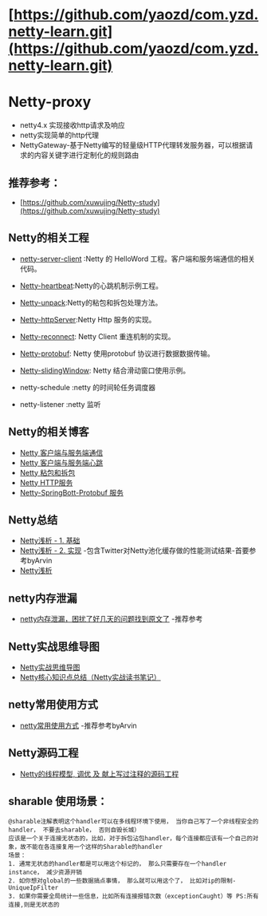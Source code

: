 # [https://github.com/yaozd/com.yzd.netty-learn.git](https://github.com/yaozd/com.yzd.netty-learn.git)

# Netty-proxy
- netty4.x 实现接收http请求及响应
- netty实现简单的http代理
- NettyGateway-基于Netty编写的轻量级HTTP代理转发服务器，可以根据请求的内容关键字进行定制化的规则路由

## 推荐参考：
- [https://github.com/xuwujing/Netty-study](https://github.com/xuwujing/Netty-study)

## Netty的相关工程

- [netty-server-client](https://github.com/xuwujing/Netty/tree/master/Netty-hello) :Netty 的 HelloWord 工程。客户端和服务端通信的相关代码。

- [Netty-heartbeat](https://github.com/xuwujing/Netty/tree/master/Netty-heartbeat):Netty的心跳机制示例工程。

- [Netty-unpack](https://github.com/xuwujing/Netty/tree/master/Netty-unpack):Netty的粘包和拆包处理方法。

- [Netty-httpServer](https://github.com/xuwujing/Netty/tree/master/Netty-httpServer):Netty Http 服务的实现。

- [Netty-reconnect](https://github.com/xuwujing/Netty-study/tree/master/Netty-reconnect): Netty Client 重连机制的实现。

- [Netty-protobuf](https://github.com/xuwujing/Netty-study/tree/master/Netty-protobuf): Netty 使用protobuf 协议进行数据数据传输。

- [Netty-slidingWindow](https://github.com/xuwujing/Netty-study/tree/master/Netty-slidingWindow): Netty 结合滑动窗口使用示例。

- netty-schedule    :netty 的时间轮任务调度器
- netty-listener    :netty 监听

 
## Netty的相关博客

- [Netty 客户端与服务端通信](http://blog.csdn.net/qazwsxpcm/article/details/77750865)
- [Netty 客户端与服务端心跳](http://blog.csdn.net/qazwsxpcm/article/details/78174437)
- [Netty 粘包和拆包](http://blog.csdn.net/qazwsxpcm/article/details/78265120)
- [Netty HTTP服务](http://blog.csdn.net/qazwsxpcm/article/details/78364023)
- [Netty-SpringBott-Protobuf 服务](https://blog.csdn.net/qazwsxpcm/article/details/81069833)

## Netty总结
- [Netty浅析 - 1. 基础](https://www.jianshu.com/p/5e8e9d458c5c)
- [Netty浅析 - 2. 实现](https://www.jianshu.com/p/93c763786d0c) -包含Twitter对Netty池化缓存做的性能测试结果-首要参考byArvin
- [Netty浅析](https://www.jianshu.com/p/5f094e751f65)

## netty内存泄漏
- [netty内存泄漏，困扰了好几天的问题找到原文了](https://blog.csdn.net/hannuotayouxi/article/details/78827499) -推荐参考

## Netty实战思维导图
- [Netty实战思维导图](https://www.jianshu.com/p/d02cd754da1d)
- [Netty核心知识点总结（Netty实战读书笔记）](https://blog.csdn.net/wk52525/article/details/87931437)


## netty常用使用方式
- [netty常用使用方式](https://www.cnblogs.com/fairjm/p/netty_common_pattern.html) -推荐参考byArvin

## Netty源码工程
- [Netty的线程模型, 调优 及 献上写过注释的源码工程](https://www.cnblogs.com/ZhuChangwu/p/12011096.html)

## sharable 使用场景：
```
@sharable注解表明这个handler可以在多线程环境下使用， 当你自己写了一个非线程安全的handler， 不要去sharable， 否则自毁长城）
应该是一个关于连接无状态的，比如，对于拆包沾包handler，每个连接都应该有一个自己的对象，故不能在各连接复用一个这样的Sharable的handler
场景：     
1. 通常无状态的handler都是可以用这个标记的， 那么只需要存在一个handler instance， 减少资源开销      
2. 如你想对global的一些数据搞点事情， 那么就可以用这个了， 比如对ip的限制-UniqueIpFilter
3. 如果你需要全局统计一些信息，比如所有连接报错次数（exceptionCaught）等 PS:所有连接,则是无状态的
```